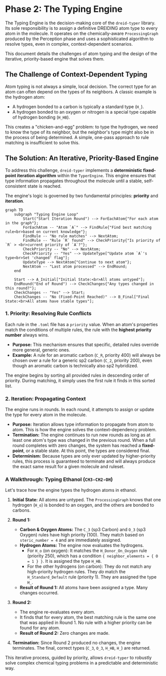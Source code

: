 # Phase 2: The Typing Engine

The Typing Engine is the decision-making core of the `dreid-typer` library. Its sole responsibility is to assign a definitive DREIDING atom type to every atom in the molecule. It operates on the chemically-aware `ProcessingGraph` produced by the Perception phase and uses a sophisticated algorithm to resolve types, even in complex, context-dependent scenarios.

This document details the challenges of atom typing and the design of the iterative, priority-based engine that solves them.

## The Challenge of Context-Dependent Typing

Atom typing is not always a simple, local decision. The correct type for an atom can often depend on the types of its neighbors. A classic example is the hydrogen atom:

- A hydrogen bonded to a carbon is typically a standard type (`H_`).
- A hydrogen bonded to an oxygen or nitrogen is a special type capable of hydrogen bonding (`H_HB`).

This creates a "chicken-and-egg" problem: to type the hydrogen, we need to know the type of its neighbor, but the neighbor's type might also be in the process of being determined. A simple, one-pass approach to rule matching is insufficient to solve this.

## The Solution: An Iterative, Priority-Based Engine

To address this challenge, `dreid-typer` implements a **deterministic fixed-point iteration algorithm** within the `TyperEngine`. This engine ensures that type information propagates throughout the molecule until a stable, self-consistent state is reached.

The engine's logic is governed by two fundamental principles: **priority** and **iteration**.

```mermaid
graph TD
    subgraph "Typing Engine Loop"
        Start("Start Iteration Round") --> ForEachAtom{"For each atom in the graph"};
        ForEachAtom -- "Atom `A`" --> FindRule{"Find best matching rule<br>based on current knowledge"};
        FindRule -- "No rule matches" --> NextAtom;
        FindRule -- "Rule `R` found" --> CheckPriority{"Is priority of `R` > <br>current priority of `A`?"};
        CheckPriority -- "No" --> NextAtom;
        CheckPriority -- "Yes" --> UpdateType["Update atom `A`'s type<br>Set 'changed' flag"];
        UpdateType --> NextAtom{"Continue to next atom"};
        NextAtom -- "Last atom processed" --> EndRound;
    end

    Start --> A_Initial["Initial State:<br>All atoms untyped"];
    EndRound("End of Round") --> CheckChanges{"Any types changed in this round?"};
    CheckChanges -- "Yes" --> Start;
    CheckChanges -- "No (Fixed-Point Reached)" --> B_Final["Final State:<br>All atoms have stable types"];
```

### 1. Priority: Resolving Rule Conflicts

Each rule in the `.toml` file has a `priority` value. When an atom's properties match the conditions of multiple rules, the rule with the **highest priority number** always wins.

- **Purpose:** This mechanism ensures that specific, detailed rules override more general, generic ones.
- **Example:** A rule for an aromatic carbon (`C_R`, priority 400) will always be chosen over a rule for a generic sp2 carbon (`C_2`, priority 200), even though an aromatic carbon is technically also sp2 hybridized.

The engine begins by sorting all provided rules in descending order of priority. During matching, it simply uses the first rule it finds in this sorted list.

### 2. Iteration: Propagating Context

The engine runs in rounds. In each round, it attempts to assign or update the type for every atom in the molecule.

- **Purpose:** Iteration allows type information to propagate from atom to atom. This is how the engine solves the context-dependency problem.
- **Termination:** The engine continues to run new rounds as long as at least one atom's type was changed in the previous round. When a full round completes with zero changes, the system has reached a **fixed-point**, or a stable state. At this point, the types are considered final.
- **Determinism:** Because types are only ever updated by higher-priority rules, this process is guaranteed to terminate and will always produce the exact same result for a given molecule and ruleset.

### A Walkthrough: Typing Ethanol (`CH3-CH2-OH`)

Let's trace how the engine types the hydrogen atoms in ethanol.

1. **Initial State:** All atoms are untyped. The `ProcessingGraph` knows that one hydrogen (`H_o`) is bonded to an oxygen, and the others are bonded to carbons.

2. **Round 1:**

   - **Carbon & Oxygen Atoms:** The `C_3` (sp3 Carbon) and `O_3` (sp3 Oxygen) rules have high priority (100). They match based on `steric_number = 4` and are immediately assigned.
   - **Hydrogen Atoms:** The engine now evaluates the hydrogens.
     - For `H_o` (on oxygen): It matches the `H_Donor_On_Oxygen` rule (priority 250), which has a condition `{ neighbor_elements = { O = 1 } }`. It is assigned the type `H_HB`.
     - For the other hydrogens (on carbon): They do not match any high-priority hydrogen rules. They _do_ match the `H_Standard_Default` rule (priority 1). They are assigned the type `H_`.
   - **Result of Round 1:** All atoms have been assigned a type. Many changes occurred.

3. **Round 2:**

   - The engine re-evaluates every atom.
   - It finds that for every atom, the best matching rule is the same one that was applied in Round 1. No rule with a higher priority can be found for any atom.
   - **Result of Round 2:** Zero changes are made.

4. **Termination:** Since Round 2 produced no changes, the engine terminates. The final, correct types (`C_3`, `O_3`, `H_HB`, `H_`) are returned.

This iterative process, guided by priority, allows `dreid-typer` to robustly solve complex chemical typing problems in a predictable and deterministic way.
